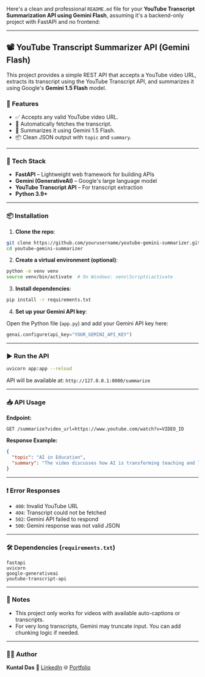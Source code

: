 Here's a clean and professional `README.md` file for your **YouTube Transcript Summarization API using Gemini Flash**, assuming it's a backend-only project with FastAPI and no frontend:

---

## 📽️ YouTube Transcript Summarizer API (Gemini Flash)

This project provides a simple REST API that accepts a YouTube video URL, extracts its transcript using the YouTube Transcript API, and summarizes it using Google's **Gemini 1.5 Flash** model.

### 🚀 Features

* ✅ Accepts any valid YouTube video URL.
* 📜 Automatically fetches the transcript.
* 🧠 Summarizes it using Gemini 1.5 Flash.
* 📦 Clean JSON output with `topic` and `summary`.

---

### 📂 Tech Stack

* **FastAPI** – Lightweight web framework for building APIs
* **Gemini (GenerativeAI)** – Google's large language model
* **YouTube Transcript API** – For transcript extraction
* **Python 3.9+**

---

### 📦 Installation

1. **Clone the repo**:

```bash
git clone https://github.com/yourusername/youtube-gemini-summarizer.git
cd youtube-gemini-summarizer
```

2. **Create a virtual environment (optional)**:

```bash
python -m venv venv
source venv/bin/activate  # On Windows: venv\Scripts\activate
```

3. **Install dependencies**:

```bash
pip install -r requirements.txt
```

4. **Set up your Gemini API key**:

Open the Python file (`app.py`) and add your Gemini API key here:

```python
genai.configure(api_key="YOUR_GEMINI_API_KEY")
```

---

### ▶️ Run the API

```bash
uvicorn app:app --reload
```

API will be available at: `http://127.0.0.1:8000/summarize`

---

### 📥 API Usage

**Endpoint:**

```
GET /summarize?video_url=https://www.youtube.com/watch?v=VIDEO_ID
```

**Response Example:**

```json
{
  "topic": "AI in Education",
  "summary": "The video discusses how AI is transforming teaching and learning, including personalized tools and automation."
}
```

---

### ❗ Error Responses

* `400`: Invalid YouTube URL
* `404`: Transcript could not be fetched
* `502`: Gemini API failed to respond
* `500`: Gemini response was not valid JSON

---

### 🛠 Dependencies (`requirements.txt`)

```
fastapi
uvicorn
google-generativeai
youtube-transcript-api
```

---

### 📌 Notes

* This project only works for videos with available auto-captions or transcripts.
* For very long transcripts, Gemini may truncate input. You can add chunking logic if needed.

---

### 👨‍💻 Author

**Kuntal Das**
🔗 [LinkedIn](https://www.linkedin.com/in/kuntal-das-271805287/)
🌐 [Portfolio](https://kuntalportfolio-a86e8.web.app)
